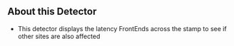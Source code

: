 ## About this Detector

* This detector displays the latency FrontEnds across the stamp to see if other sites are also affected
